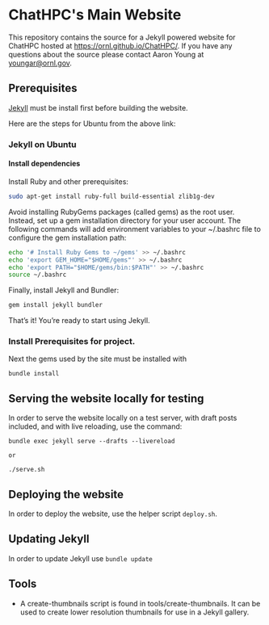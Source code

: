 # ChatHPC's Main Website

This repository contains the source for a Jekyll powered website for ChatHPC hosted at <https://ornl.github.io/ChatHPC/>. If you have any questions about the source please contact Aaron Young at [youngar@ornl.gov](mailto:youngar@ornl.gov).

## Prerequisites

[Jekyll](https://jekyllrb.com/docs/installation/) must be install first before building the website.

Here are the steps for Ubuntu from the above link:

### Jekyll on Ubuntu

#### Install dependencies

Install Ruby and other prerequisites:

```bash
sudo apt-get install ruby-full build-essential zlib1g-dev
```

Avoid installing RubyGems packages (called gems) as the root user.  
Instead, set up a gem installation directory for your user account. The following commands will add environment variables to your ~/.bashrc file to configure the gem installation path:

```bash
echo '# Install Ruby Gems to ~/gems' >> ~/.bashrc
echo 'export GEM_HOME="$HOME/gems"' >> ~/.bashrc
echo 'export PATH="$HOME/gems/bin:$PATH"' >> ~/.bashrc
source ~/.bashrc
```

Finally, install Jekyll and Bundler:

```bash
gem install jekyll bundler
```

That’s it! You’re ready to start using Jekyll.

### Install Prerequisites for project.

Next the gems used by the site must be installed with 

    bundle install

## Serving the website locally for testing

In order to serve the website locally on a test server, with draft posts 
included, and with live reloading, use the command:

    bundle exec jekyll serve --drafts --livereload

    or 

    ./serve.sh

## Deploying the website

In order to deploy the website, use the helper script `deploy.sh`.

## Updating Jekyll

In order to update Jekyll use `bundle update`

## Tools

- A create-thumbnails script is found in tools/create-thumbnails. It 
  can be used to create lower resolution thumbnails for use in a Jekyll 
  gallery.
